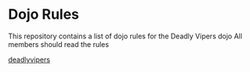 Dojo Rules
==========

This repository contains a list of dojo rules for the Deadly Vipers dojo
All members should read the rules

[deadlyvipers](https://github.com/deadlyvipers)

